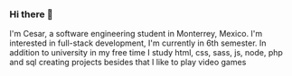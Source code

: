 ###  Hi there 👋

I'm Cesar, a software engineering student in Monterrey, Mexico.
I'm interested in full-stack development, I'm currently in 6th semester.
In addition to university in my free time I study html, css, sass, js, node, php and sql creating projects besides that I like to play video games 
